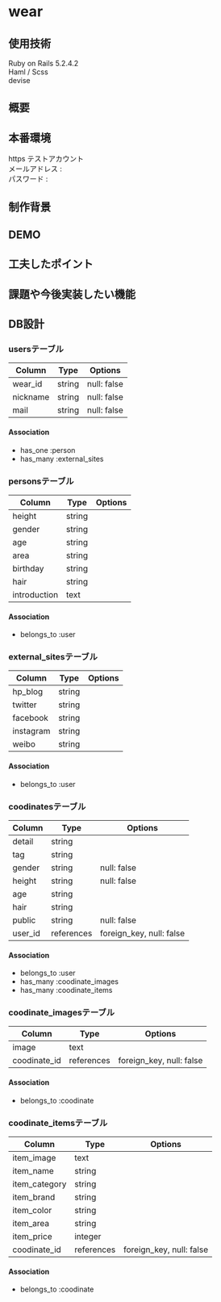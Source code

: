 # wear
## 使用技術

Ruby on Rails 5.2.4.2  
Haml / Scss  
devise  

## 概要


## 本番環境

https
テストアカウント  
メールアドレス :  
パスワード : 

## 制作背景


## DEMO

## 工夫したポイント


## 課題や今後実装したい機能

## DB設計
### usersテーブル
|Column|Type|Options|
|------|----|-------|
|wear_id|string|null: false|
|nickname|string|null: false|
|mail|string|null: false|
#### Association
- has_one :person
- has_many :external_sites

### personsテーブル
|Column|Type|Options|
|------|----|-------|
|height|string||
|gender|string||
|age|string||
|area|string||
|birthday|string||
|hair|string||
|introduction|text||
#### Association
- belongs_to :user

### external_sitesテーブル
|Column|Type|Options|
|------|----|-------|
|hp_blog|string||
|twitter|string||
|facebook|string||
|instagram|string||
|weibo|string||
#### Association
- belongs_to :user

### coodinatesテーブル
|Column|Type|Options|
|------|----|-------|
|detail|string||
|tag|string||
|gender|string|null: false|
|height|string|null: false|
|age|string||
|hair|string||
|public|string|null: false|
|user_id|references|foreign_key, null: false|
#### Association
- belongs_to :user
- has_many :coodinate_images
- has_many :coodinate_items

### coodinate_imagesテーブル
|Column|Type|Options|
|------|----|-------|
|image|text||
|coodinate_id|references|foreign_key, null: false|
#### Association
- belongs_to :coodinate

### coodinate_itemsテーブル
|Column|Type|Options|
|------|----|-------|
|item_image|text||
|item_name|string||
|item_category|string||
|item_brand|string||
|item_color|string||
|item_area|string||
|item_price|integer||
|coodinate_id|references|foreign_key, null: false|
#### Association
- belongs_to :coodinate
